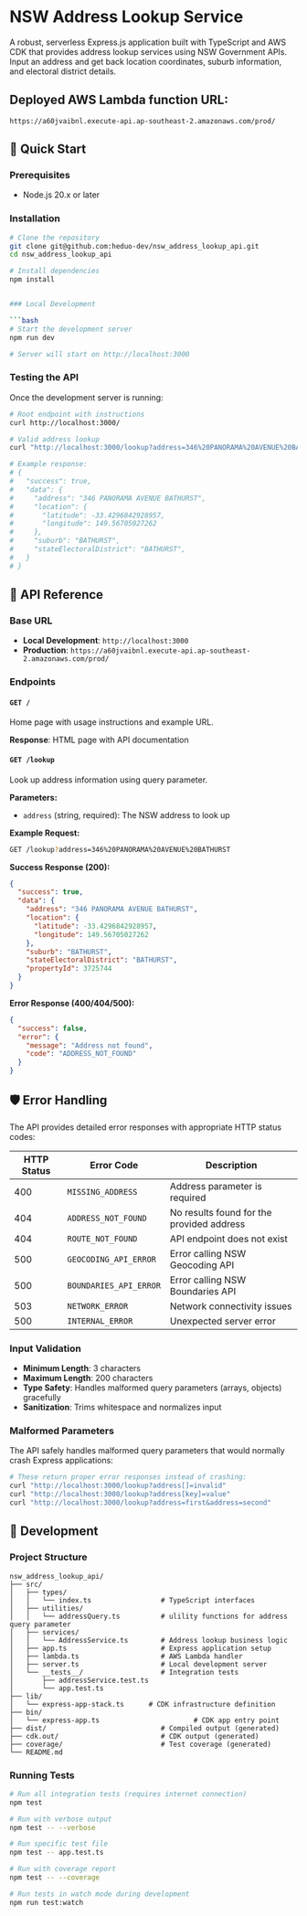# NSW Address Lookup Service

A robust, serverless Express.js application built with TypeScript and AWS CDK that provides address lookup services using NSW Government APIs. Input an address and get back location coordinates, suburb information, and electoral district details.

## Deployed AWS Lambda function URL: 
`https://a60jvaibnl.execute-api.ap-southeast-2.amazonaws.com/prod/`

## 🚀 Quick Start

### Prerequisites

- Node.js 20.x or later

### Installation

```bash
# Clone the repository
git clone git@github.com:heduo-dev/nsw_address_lookup_api.git
cd nsw_address_lookup_api

# Install dependencies
npm install


### Local Development

```bash
# Start the development server
npm run dev

# Server will start on http://localhost:3000
```

### Testing the API

Once the development server is running:

```bash
# Root endpoint with instructions
curl http://localhost:3000/

# Valid address lookup
curl "http://localhost:3000/lookup?address=346%20PANORAMA%20AVENUE%20BATHURST"

# Example response:
# {
#   "success": true,
#   "data": {
#     "address": "346 PANORAMA AVENUE BATHURST",
#     "location": {
#       "latitude": -33.4296842928957,
#       "longitude": 149.56705027262
#     },
#     "suburb": "BATHURST",
#     "stateElectoralDistrict": "BATHURST",
#   }
# }
```


## 📡 API Reference

### Base URL
- **Local Development**: `http://localhost:3000`
- **Production**: `https://a60jvaibnl.execute-api.ap-southeast-2.amazonaws.com/prod/`

### Endpoints

#### `GET /`
Home page with usage instructions and example URL.

**Response**: HTML page with API documentation

#### `GET /lookup`
Look up address information using query parameter.

**Parameters:**
- `address` (string, required): The NSW address to look up

**Example Request:**
```bash
GET /lookup?address=346%20PANORAMA%20AVENUE%20BATHURST
```

**Success Response (200):**
```json
{
  "success": true,
  "data": {
    "address": "346 PANORAMA AVENUE BATHURST",
    "location": {
      "latitude": -33.4296842928957,
      "longitude": 149.56705027262
    },
    "suburb": "BATHURST",
    "stateElectoralDistrict": "BATHURST",
    "propertyId": 3725744
  }
}
```

**Error Response (400/404/500):**
```json
{
  "success": false,
  "error": {
    "message": "Address not found",
    "code": "ADDRESS_NOT_FOUND"
  }
}
```

## 🛡️ Error Handling

The API provides detailed error responses with appropriate HTTP status codes:

| HTTP Status | Error Code | Description |
|-------------|------------|-------------|
| 400 | `MISSING_ADDRESS` | Address parameter is required |
| 404 | `ADDRESS_NOT_FOUND` | No results found for the provided address |
| 404 | `ROUTE_NOT_FOUND` | API endpoint does not exist |
| 500 | `GEOCODING_API_ERROR` | Error calling NSW Geocoding API |
| 500 | `BOUNDARIES_API_ERROR` | Error calling NSW Boundaries API |
| 503 | `NETWORK_ERROR` | Network connectivity issues |
| 500 | `INTERNAL_ERROR` | Unexpected server error |

### Input Validation

- **Minimum Length**: 3 characters
- **Maximum Length**: 200 characters
- **Type Safety**: Handles malformed query parameters (arrays, objects) gracefully
- **Sanitization**: Trims whitespace and normalizes input

### Malformed Parameters

The API safely handles malformed query parameters that would normally crash Express applications:

```bash
# These return proper error responses instead of crashing:
curl "http://localhost:3000/lookup?address[]=invalid"
curl "http://localhost:3000/lookup?address[key]=value"
curl "http://localhost:3000/lookup?address=first&address=second"
```

## 🔧 Development

### Project Structure

```
nsw_address_lookup_api/
├── src/
│   ├── types/
│   │   └── index.ts                 # TypeScript interfaces
│   ├── utilities/
│   │   └── addressQuery.ts          # ulility functions for address query parameter
│   ├── services/
│   │   └── AddressService.ts        # Address lookup business logic
│   ├── app.ts                       # Express application setup
│   ├── lambda.ts                    # AWS Lambda handler
│   ├── server.ts                    # Local development server
│   └── __tests__/                   # Integration tests
│       ├── addressService.test.ts
│       └── app.test.ts
├── lib/
│   └── express-app-stack.ts      # CDK infrastructure definition
├── bin/
│   └── express-app.ts                       # CDK app entry point
├── dist/                            # Compiled output (generated)
├── cdk.out/                         # CDK output (generated)
├── coverage/                        # Test coverage (generated)
└── README.md
```

### Running Tests

```bash
# Run all integration tests (requires internet connection)
npm test

# Run with verbose output
npm test -- --verbose

# Run specific test file
npm test -- app.test.ts

# Run with coverage report
npm test -- --coverage

# Run tests in watch mode during development
npm run test:watch
```
